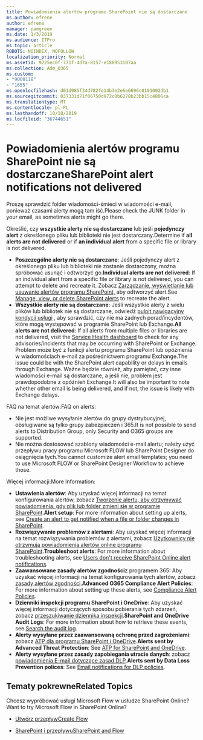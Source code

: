```yaml
---
title: Powiadomienia alertów programu SharePoint nie są dostarczane
ms.author: efrene
author: efrene
manager: pamgreen
ms.date: 1/3/2019
ms.audience: ITPro
ms.topic: article
ROBOTS: NOINDEX, NOFOLLOW
localization_priority: Normal
ms.assetid: 9225ec0f-771f-4d7a-8157-e188953107aa
ms.collection: Adm_O365
ms.custom:
- "9000118"
- "1655"
ms.openlocfilehash: d01d985f34d782fe14b3e2e6e6696c0101002db1
ms.sourcegitcommit: 037331d71f06750d972c0b6278b23bb15c4806ca
ms.translationtype: MT
ms.contentlocale: pl-PL
ms.lasthandoff: 10/18/2019
ms.locfileid: "36744651"
---
```

# <a name="sharepoint-alert-notifications-not-delivered"></a><span data-ttu-id="56f30-102">Powiadomienia alertów programu SharePoint nie są dostarczane</span><span class="sxs-lookup"><span data-stu-id="56f30-102">SharePoint alert notifications not delivered</span></span>

<span data-ttu-id="56f30-103">Proszę sprawdzić folder wiadomości-śmieci w wiadomości e-mail, ponieważ czasami alerty mogą tam iść.</span><span class="sxs-lookup"><span data-stu-id="56f30-103">Please check the JUNK folder in your email, as sometimes alerts might go there.</span></span>

<span data-ttu-id="56f30-104">Określić, czy **wszystkie alerty nie są dostarczane** lub jeśli **pojedynczy alert** z określonego pliku lub biblioteki nie jest dostarczany.</span><span class="sxs-lookup"><span data-stu-id="56f30-104">Determine if **all alerts are not delivered** or if **an individual alert** from a specific file or library is not delivered.</span></span>

- <span data-ttu-id="56f30-105">**Poszczególne alerty nie są dostarczane**: Jeśli pojedynczy alert z określonego pliku lub biblioteki nie zostanie dostarczony, można spróbować usunąć i odtworzyć go.</span><span class="sxs-lookup"><span data-stu-id="56f30-105">**Individual alerts are not delivered**: If an individual alert from a specific file or library is not delivered, you can attempt to delete and recreate it.</span></span> <span data-ttu-id="56f30-106">Zobacz [Zarządzanie, wyświetlanie lub usuwanie alertów programu SharePoint,](https://support.office.com/article/manage-view-or-delete-sharepoint-alerts-99dfb19c-9a90-4a8c-aba1-aa8c8afb0de2?ui=en-US&rs=&ad=US#ID0EAADAAA=Online) aby odtworzyć alert.</span><span class="sxs-lookup"><span data-stu-id="56f30-106">See [Manage, view, or delete SharePoint alerts](https://support.office.com/article/manage-view-or-delete-sharepoint-alerts-99dfb19c-9a90-4a8c-aba1-aa8c8afb0de2?ui=en-US&rs=&ad=US#ID0EAADAAA=Online) to recreate the alert.</span></span>
- <span data-ttu-id="56f30-107">**Wszystkie alerty nie są dostarczane**: Jeśli wszystkie alerty z wielu plików lub bibliotek nie są dostarczane, odwiedź [pulpit nawigacyjny kondycji usługi](https://admin.microsoft.com/AdminPortal/Home#/servicehealth) , aby sprawdzić, czy nie ma żadnych porad/incydentów, które mogą występować w programie SharePoint lub Exchange.</span><span class="sxs-lookup"><span data-stu-id="56f30-107">**All alerts are not delivered**: If all alerts from multiple files or libraries are not delivered, visit the [Service Health dashboard](https://admin.microsoft.com/AdminPortal/Home#/servicehealth) to check for any advisories/incidents that may be occurring with SharePoint or Exchange.</span></span> <span data-ttu-id="56f30-108">Problem może być z funkcji alertu programu SharePoint lub opóźnienia w wiadomościach e-mail za pośrednictwem programu Exchange.</span><span class="sxs-lookup"><span data-stu-id="56f30-108">The issue could be with the SharePoint alert capability or delays in emails through Exchange.</span></span> <span data-ttu-id="56f30-109">Ważne będzie również, aby pamiętać, czy inne wiadomości e-mail są dostarczane, a jeśli nie, problem jest prawdopodobne z opóźnień Exchange.</span><span class="sxs-lookup"><span data-stu-id="56f30-109">It will also be important to note whether other email is being delivered, and if not, the issue is likely with Exchange delays.</span></span>

<span data-ttu-id="56f30-110">FAQ na temat alertów:</span><span class="sxs-lookup"><span data-stu-id="56f30-110">FAQ on alerts:</span></span>

- <span data-ttu-id="56f30-111">Nie jest możliwe wysyłanie alertów do grupy dystrybucyjnej, obsługiwane są tylko grupy zabezpieczeń i 365.</span><span class="sxs-lookup"><span data-stu-id="56f30-111">It is not possible to send alerts to Distribution Group, only Security and O365 groups are supported.</span></span>
- <span data-ttu-id="56f30-112">Nie można dostosować szablony wiadomości e-mail alertu; należy użyć przepływu pracy programu Microsoft FLOW lub SharePoint Designer do osiągnięcia tych.</span><span class="sxs-lookup"><span data-stu-id="56f30-112">You cannot customize alert email templates; you need to use Microsoft FLOW or SharePoint Designer Workflow to achieve those.</span></span>

<span data-ttu-id="56f30-113">Więcej informacji:</span><span class="sxs-lookup"><span data-stu-id="56f30-113">More Information:</span></span>

- <span data-ttu-id="56f30-114">**Ustawienia alertów**: Aby uzyskać więcej informacji na temat konfigurowania alertów, zobacz [Tworzenie alertu, aby otrzymywać powiadomienia, gdy plik lub folder zmieni się w programie SharePoint](https://support.office.com/article/create-an-alert-to-get-notified-when-a-file-or-folder-changes-in-sharepoint-e5a79e7b-a146-46da-a9ef-d65409ba8918).</span><span class="sxs-lookup"><span data-stu-id="56f30-114">**Alert setup**: For more information about setting up alerts, see [Create an alert to get notified when a file or folder changes in SharePoint](https://support.office.com/article/create-an-alert-to-get-notified-when-a-file-or-folder-changes-in-sharepoint-e5a79e7b-a146-46da-a9ef-d65409ba8918).</span></span>
- <span data-ttu-id="56f30-115">**Rozwiązywanie problemów z alertami**: Aby uzyskać więcej informacji na temat rozwiązywania problemów z alertami, zobacz [Użytkownicy nie otrzymują powiadomienia alertów online programu SharePoint](https://docs.microsoft.com/sharepoint/support/sites/no-alert-notifications).</span><span class="sxs-lookup"><span data-stu-id="56f30-115">**Troubleshoot alerts**: For more information about troubleshooting alerts, see [Users don't receive SharePoint Online alert notifications](https://docs.microsoft.com/sharepoint/support/sites/no-alert-notifications).</span></span>
- <span data-ttu-id="56f30-116">**Zaawansowane zasady alertów zgodności**z programem 365: Aby uzyskać więcej informacji na temat konfigurowania tych alertów, zobacz [zasady alertów zgodności](https://docs.microsoft.com/office365/securitycompliance/alert-policies).</span><span class="sxs-lookup"><span data-stu-id="56f30-116">**Advanced O365 Compliance Alert Policies**: For more information about setting up these alerts, see [Compliance Alert Policies](https://docs.microsoft.com/office365/securitycompliance/alert-policies).</span></span>
- <span data-ttu-id="56f30-117">**Dzienniki inspekcji programu SharePoint i OneDrive**: Aby uzyskać więcej informacji dotyczących sposobu pobierania tych zdarzeń, zobacz [przeszukiwanie dziennika inspekcji](https://docs.microsoft.com/office365/securitycompliance/search-the-audit-log-in-security-and-compliance#search-the-audit-log).</span><span class="sxs-lookup"><span data-stu-id="56f30-117">**SharePoint and OneDrive Audit Logs**: For more information about how to retrieve these events, see [Search the audit log](https://docs.microsoft.com/office365/securitycompliance/search-the-audit-log-in-security-and-compliance#search-the-audit-log).</span></span>
- <span data-ttu-id="56f30-118">**Alerty wysyłane przez zaawansowaną ochronę przed zagrożeniami**: zobacz [ATP dla programu SharePoint i OneDrive](https://docs.microsoft.com/office365/securitycompliance/atp-for-spo-odb-and-teams).</span><span class="sxs-lookup"><span data-stu-id="56f30-118">**Alerts sent by Advanced Threat Protection**: See [ATP for SharePoint and OneDrive](https://docs.microsoft.com/office365/securitycompliance/atp-for-spo-odb-and-teams).</span></span>
- <span data-ttu-id="56f30-119">**Alerty wysyłane przez zasady zapobiegania utracie danych**: zobacz [powiadomienia E-mail dotyczące zasad DLP](https://docs.microsoft.com/office365/securitycompliance/use-notifications-and-policy-tips).</span><span class="sxs-lookup"><span data-stu-id="56f30-119">**Alerts sent by Data Loss Prevention polices**: See [Email notifications for DLP policies](https://docs.microsoft.com/office365/securitycompliance/use-notifications-and-policy-tips).</span></span>

## <a name="related-topics"></a><span data-ttu-id="56f30-120">Tematy pokrewne</span><span class="sxs-lookup"><span data-stu-id="56f30-120">Related Topics</span></span>

<span data-ttu-id="56f30-121">Chcesz wypróbować usługi Microsoft Flow w usłudze SharePoint Online?</span><span class="sxs-lookup"><span data-stu-id="56f30-121">Want to try Microsoft Flow in SharePoint Online?</span></span>

- [<span data-ttu-id="56f30-122">Utwórz przepływ</span><span class="sxs-lookup"><span data-stu-id="56f30-122">Create Flow</span></span>](https://support.office.com/article/a9c3e03b-0654-46af-a254-20252e580d01)

- [<span data-ttu-id="56f30-123">SharePoint i przepływu</span><span class="sxs-lookup"><span data-stu-id="56f30-123">SharePoint and Flow</span></span>](https://flow.microsoft.com//blog/sharepoint-and-flow/)
